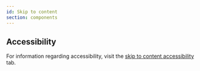 ```yaml
---
id: Skip to content
section: components
---
```


## Accessibility
For information regarding accessibility, visit the [skip to content accessibility](/components/skip-to-content/accessibility) tab.
